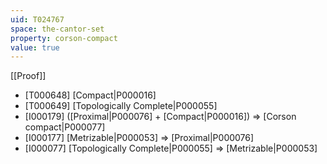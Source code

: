 ```yaml
---
uid: T024767
space: the-cantor-set
property: corson-compact
value: true
---
```

[[Proof]]

* [T000648] [Compact|P000016]
* [T000649] [Topologically Complete|P000055]
* [I000179] ([Proximal|P000076] + [Compact|P000016]) => [Corson compact|P000077]
* [I000177] [Metrizable|P000053] => [Proximal|P000076]
* [I000077] [Topologically Complete|P000055] => [Metrizable|P000053]

